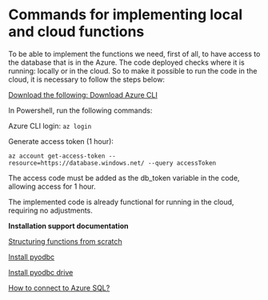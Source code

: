 # Commands for implementing local and cloud functions

To be able to implement the functions we need, first of all, to have access to the database that is in the Azure. The code deployed checks where it is running: locally or in the cloud. So to make it possible to run the code in the cloud, it is necessary to follow the steps below:

[Download the following: Download Azure CLI](https://learn.microsoft.com/en-us/cli/azure/install-azure-cli-windows?tabs=azure-cli)

In Powershell, run the following commands:

Azure CLI login: 
`az login`

Generate access token (1 hour):
```
az account get-access-token --
resource=https://database.windows.net/ --query accessToken
```
The access code must be added as the db_token variable in the code, allowing access for 1 hour.

The implemented code is already functional for running in the cloud, requiring no adjustments.


**Installation support documentation**

[Structuring functions from scratch](https://www.youtube.com/watch?v=_Xr_SxDeub4)

[Install pyodbc](https://learn.microsoft.com/pt-br/sql/connect/python/pyodbc/python-sql-driver-pyodbc?view=sql-server-ver16)

[Install pyodbc drive](https://learn.microsoft.com/pt-br/sql/connect/odbc/download-odbc-driver-for-sql-server?view=sql-server-ver16)

[How to connect to Azure SQL?](https://techcommunity.microsoft.com/t5/apps-on-azure-blog/how-to-connect-azure-sql-database-from-python-function-app-using/ba-p/3035595)